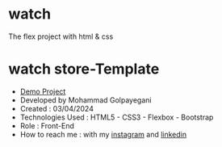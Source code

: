# watch
The flex project with html &amp; css
# watch store-Template
- [Demo Project](https://mohammadgolpayegany.github.io/watch/)
- Developed by Mohammad Golpayegani
- Created : 03/04/2024
- Technologies Used : HTML5 - CSS3 - Flexbox - Bootstrap
- Role : Front-End
- How to reach me : with my 
[instagram](https://www.instagram.com/mohammad_golpaygani/) and 
[linkedin](https://www.linkedin.com/in/mohammad-golpaygani-3049302a8/)
